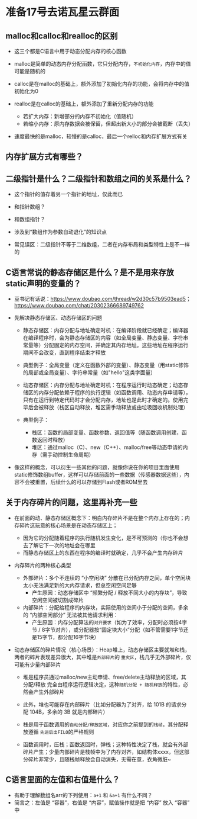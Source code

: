 # 准备17号去诺瓦星云群面

## malloc和calloc和realloc的区别

- 这三个都是C语言中用于动态分配内存的核心函数
- malloc是简单的动态内存分配函数，它只分配内存，`不初始化内存`，内存中的值可能是随机的
- calloc是在malloc的基础上，额外添加了初始化内存的功能，会将内存中的值初始化为0
- realloc是在calloc的基础上，额外添加了重新分配内存的功能
  - 若扩大内存：新增部分的内存不初始化（值随机）
  - 若缩小内存：原内存数据会被保留，但超出新大小的部分会被截断（丢失）

- 速度最快的是malloc，较慢的是calloc，最后一个relloc和内存扩展方式有关

## 内存扩展方式有哪些？

## 二级指针是什么？二级指针和数组之间的关系是什么？

- 这个指针的值存着另一个指针的地址，仅此而已
- 和指针数组？
- 和数组指针？

- 涉及到“数组作为参数自动退化”的知识点

- 常见误区：二级指针不等于二维数组，二者在内存布局和类型特性上是不一样的

## C语言常说的静态存储区是什么？是不是用来存放static声明的变量的？

- 豆书记有话说：<https://www.doubao.com/thread/w2d30c57b9503ead5>；<https://www.doubao.com/chat/20302366689749762>
- 先解决静态存储区、动态存储区的问题
  - 静态存储区：内存分配与地址确定时机：在编译阶段就已经确定；编译器在编译程序时，会为静态存储区的内容（如全局变量、静态变量、字符串常量等）分配固定的内存空间，并确定其内存地址。这些地址在程序运行期间不会改变，直到程序结束才释放
  - 典型例子：全局变量（定义在函数外部的变量）、静态变量（用static修饰的局部或全局变量）、字符串常量（如"hello"这类字面量）

  - 动态存储区：内存分配与地址确定时机：在程序运行时动态确定；动态存储区的内存分配依赖于程序的执行逻辑（如函数调用、动态内存申请等），只有在运行到特定代码时才会分配内存，地址也是此时才确定的。使用完毕后会被释放（栈区自动释放，堆区需手动释放或由垃圾回收机制处理）
  - 典型例子：
    - 栈区：函数的局部变量、函数参数、返回值等（随函数调用创建，函数返回时释放）
    - 堆区：通过malloc（C）、new（C++）、malloc/free等动态申请的内存（需手动控制生命周期）

- 像这样的概念，可以衍生一些其他的问题，就像你说在你的项目里面使用static修饰数组buffer，这样可以存储前面的一些数据（传感器数据这些），内容不会被重置，后续什么的可以存储到Flash或者ROM里去

## 关于内存碎片的问题，这里再补充一些

- 在前面的动、静态存储区概念下：明白内存碎片不是在整个内存上存在的；内存碎片这玩意的核心场景是在动态存储区上；
  - 因为它的分配随着程序的执行随机发生变化，是不可预测的（你也不会想去了解它下一次的地址会在哪里
  - 而静态存储区上的东西在程序的编译时就确定，几乎不会产生内存碎片

- 内存碎片的两种核心类型
  - 外部碎片：多个不连续的 “小空闲块” 分散在已分配内存之间，单个空闲块太小无法满足新的大内存请求，但总空闲空间足够
    - 产生原因：动态存储区中 “频繁分配 / 释放不同大小的内存块”，导致空闲空间被切割成碎片
  - 内部碎片：分配给程序的内存块，实际使用的空间小于分配的空间，多余的 “内部空闲部分” 无法被其他请求利用：
    - 产生原因：内存分配算法的`对齐要求`（如为了效率，分配时必须按4字节 / 8字节对齐），或分配器按“固定块大小”分配（如不管需要1字节还是15字节，都分配16字节块）

- 动态存储区的碎片情况（核心场景）：Heap堆上，动态存储区主要就堆和栈，两者的碎片表现差异很大，其中堆是`外部碎片`的 `重灾区`，栈几乎无外部碎片，仅可能有少量内部碎片
  - 堆是程序员通过malloc/new主动申请、free/delete主动释放的区域，其 分配/释放 完全由程序运行逻辑决定，这种`随机分配 + 随机释放`的特性，必然会产生外部碎片
  - 此外，堆也可能存在内部碎片（比如分配器为了对齐，给 101B 的请求分配 104B，多余的 3B 就是内部碎片）

  - 栈是用于函数调用的`自动分配/释放区域`，对应你之前提到的`栈帧`，其分配释放遵循 `先进后出FILO`的严格规则
  - 函数调用时，压栈；函数返回时，弹栈；这种特性决定了栈，就会有外部碎片产生；少量内部碎片是栈帧中为了内存对齐，如结构体xxxx，但这部分碎片非常少，且随栈帧释放会自动消失，无需在意，衣角微脏~

## C语言里面的左值和右值是什么？

- 有助于理解数组名arr的下列使用：`a+1` 和 `&a+1` 有什么不同？
- 简言之：左值是 “容器”，右值是 “内容”，赋值操作就是把 “内容” 放入 “容器” 中
